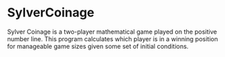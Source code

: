 # SylverCoinage
Sylver Coinage is a two-player mathematical game played on the positive number line. This program calculates which player is in a winning position for manageable game sizes given some set of initial conditions.
